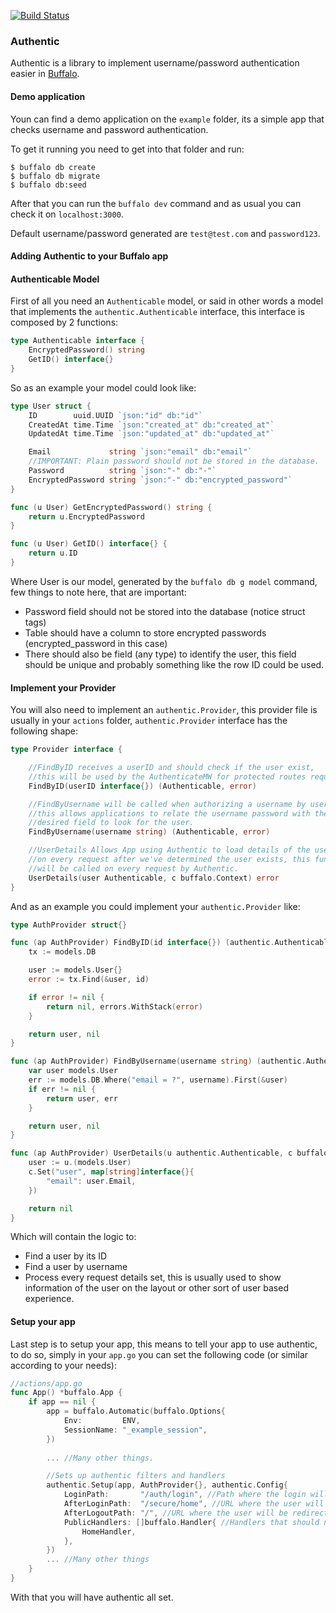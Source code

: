 [![Build Status](https://travis-ci.org/apaganobeleno/authentic.svg?branch=master)](https://travis-ci.org/apaganobeleno/authentic)

### Authentic

Authentic is a library to implement username/password authentication easier in [Buffalo](https://github.com/gobuffalo/buffalo).

#### Demo application

Youn can find a demo application on the `example` folder, its a simple app that checks username and password authentication.

To get it running you need to get into that folder and run:

```
$ buffalo db create
$ buffalo db migrate
$ buffalo db:seed
```

After that you can run the `buffalo dev` command and as usual you can check it on `localhost:3000`.

Default username/password generated are `test@test.com` and `password123`.

#### Adding Authentic to your Buffalo app

#### Authenticable Model

First of all you need an `Authenticable` model, or said in other words a model that implements the `authentic.Authenticable` interface, this interface is composed by 2 functions:

```go
type Authenticable interface {
    EncryptedPassword() string
	GetID() interface{}
}
```

So as an example your model could look like:

```go
type User struct {
	ID        uuid.UUID `json:"id" db:"id"`
	CreatedAt time.Time `json:"created_at" db:"created_at"`
	UpdatedAt time.Time `json:"updated_at" db:"updated_at"`

	Email             string `json:"email" db:"email"`
    //IMPORTANT: Plain password should not be stored in the database.
	Password          string `json:"-" db:"-"`
	EncryptedPassword string `json:"-" db:"encrypted_password"`
}

func (u User) GetEncryptedPassword() string {
	return u.EncryptedPassword
}

func (u User) GetID() interface{} {
	return u.ID
}
```

Where User is our model, generated by the `buffalo db g model` command, few things to note here, that are important:

- Password field should not be stored into the database (notice struct tags)
- Table should have a column to store encrypted passwords (encrypted_password in this case)
- There should also be field (any type) to identify the user, this field should be unique and probably something like the row ID could be used.

#### Implement your Provider

You will also need to implement an `authentic.Provider`, this provider file is usually in your `actions` folder, `authentic.Provider` interface has the following shape:

```go
type Provider interface {

	//FindByID receives a userID and should check if the user exist,
	//this will be used by the AuthenticateMW for protected routes requests.
	FindByID(userID interface{}) (Authenticable, error)

	//FindByUsername will be called when authorizing a username by username/password
	//this allows applications to relate the username password with the form to the
	//desired field to look for the user.
	FindByUsername(username string) (Authenticable, error)

	//UserDetails Allows App using Authentic to load details of the user
	//on every request after we've determined the user exists, this function
	//will be called on every request by Authentic.
	UserDetails(user Authenticable, c buffalo.Context) error
}
```

And as an example you could implement your `authentic.Provider` like:

```go
type AuthProvider struct{}

func (ap AuthProvider) FindByID(id interface{}) (authentic.Authenticable, error) {
	tx := models.DB

	user := models.User{}
	error := tx.Find(&user, id)

	if error != nil {
		return nil, errors.WithStack(error)
	}

	return user, nil
}

func (ap AuthProvider) FindByUsername(username string) (authentic.Authenticable, error) {
	var user models.User
	err := models.DB.Where("email = ?", username).First(&user)
	if err != nil {
		return user, err
	}

	return user, nil
}

func (ap AuthProvider) UserDetails(u authentic.Authenticable, c buffalo.Context) error {
	user := u.(models.User)
	c.Set("user", map[string]interface{}{
		"email": user.Email,
	})

	return nil
}
```

Which will contain the logic to:

- Find a user by its ID
- Find a user by username
- Process every request details set, this is usually used to show information of the user on the layout or other sort of user based experience.

#### Setup your app

Last step is to setup your app, this means to tell your app to use authentic, to do so, simply in your `app.go` you can set the following code (or similar according to your needs):

```go
//actions/app.go
func App() *buffalo.App {
    if app == nil {
		app = buffalo.Automatic(buffalo.Options{
			Env:         ENV,
			SessionName: "_example_session",
		})
        
        ... //Many other things.

		//Sets up authentic filters and handlers
		authentic.Setup(app, AuthProvider{}, authentic.Config{
			LoginPath:       "/auth/login", //Path where the login will be
			AfterLoginPath:  "/secure/home", //URL where the user will be redirected after login.
			AfterLogoutPath: "/", //URL where the user will be redirected after logout.
			PublicHandlers: []buffalo.Handler{ //Handlers that should not be secured by authentic.
				HomeHandler,
			},
		})
        ... //Many other things
    }
}
```

With that you will have authentic all set.
